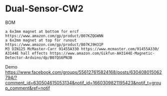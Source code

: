 # Dual-Sensor-CW2

BOM
```
a 6x3mm magnet at bottom for ercf https://www.amazon.com/gp/product/B07KZQGWNN
a 6x2mm magnet at top for runout https://www.amazon.com/gp/product/B07KJ9H31P
M3 DIN125 McMaster-Carr 91455A330 https://www.mcmaster.com/91455A330/
A3144E hall effects https://www.amazon.com/Gikfun-AH3144E-Magnetic-Detector-Arduino/dp/B07QS6PN3B
```

Demo
<br>
https://www.facebook.com/groups/556127615824168/posts/630408015062794/?comment_id=630504615053134&notif_id=1660309821195423&notif_t=group_comment&ref=notif
